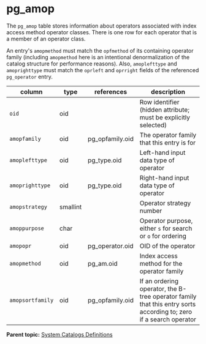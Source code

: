 # pg_amop 

The `pg_amop` table stores information about operators associated with index access method operator classes. There is one row for each operator that is a member of an operator class.

An entry's `amopmethod` must match the `opfmethod` of its containing operator family \(including `amopmethod` here is an intentional denormalization of the catalog structure for performance reasons\). Also, `amoplefttype` and `amoprighttype` must match the `oprleft` and `oprright` fields of the referenced `pg_operator` entry.

|column|type|references|description|
|------|----|----------|-----------|
|`oid`|oid| |Row identifier \(hidden attribute; must be explicitly selected\)|
|`amopfamily`|oid|pg\_opfamily.oid|The operator family that this entry is for|
|`amoplefttype`|oid|pg\_type.oid|Left-hand input data type of operator|
|`amoprighttype`|oid|pg\_type.oid|Right-hand input data type of operator|
|`amopstrategy`|smallint| |Operator strategy number|
|`amoppurpose`|char| |Operator purpose, either `s` for search or `o` for ordering|
|`amopopr`|oid|pg\_operator.oid|OID of the operator|
|`amopmethod`|oid|pg\_am.oid|Index access method for the operator family|
|`amopsortfamily`|oid|pg\_opfamily.oid|If an ordering operator, the B-tree operator family that this entry sorts according to; zero if a search operator|

**Parent topic:** [System Catalogs Definitions](../system_catalogs/catalog_ref-html.html)

